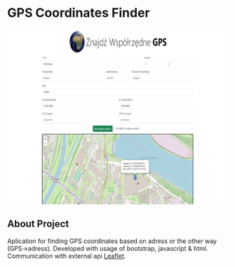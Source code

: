 # GPS Coordinates Finder
 
<img src="https://github.com/karol-jedrzejak/karol-jedrzejak.github.io/blob/master/src/assets/projects/5.jpg" height="400">

## About Project

Aplication for finding GPS coordinates based on adress or the other way (GPS->adress). Developed with usage of bootstrap, javascript & html. Communication with external api [Leaflet](https://leafletjs.com/).
